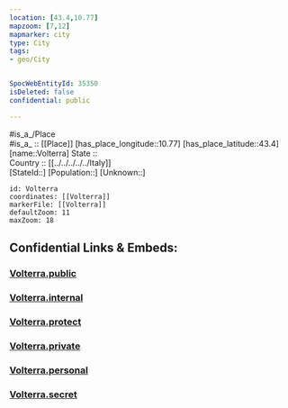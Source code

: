 ```yaml
---
location: [43.4,10.77] 
mapzoom: [7,12] 
mapmarker: city 
type: City
tags:
- geo/City


SpocWebEntityId: 35350
isDeleted: false
confidential: public

---
```

#is_a_/Place  
#is_a_ :: [[Place]] 
[has_place_longitude::10.77] 
[has_place_latitude::43.4] 
[name::Volterra] 
State ::  
Country :: [[../../../../../Italy]]  
[StateId::] 
[Population::] 
[Unknown::] 


```leaflet
id: Volterra
coordinates: [[Volterra]] 
markerFile: [[Volterra]] 
defaultZoom: 11 
maxZoom: 18
```


## Confidential Links & Embeds: 

### [Volterra.public](/_public/\Earth\Continent\Europe\Europe~South\Italy\regions~Italy\Tuscany\Pisa.Province\CityVolterra.public.md) 

### [Volterra.internal](/_internal/\Earth\Continent\Europe\Europe~South\Italy\regions~Italy\Tuscany\Pisa.Province\CityVolterra.internal.md) 

### [Volterra.protect](/_protect/\Earth\Continent\Europe\Europe~South\Italy\regions~Italy\Tuscany\Pisa.Province\CityVolterra.protect.md) 

### [Volterra.private](/_private/\Earth\Continent\Europe\Europe~South\Italy\regions~Italy\Tuscany\Pisa.Province\CityVolterra.private.md) 

### [Volterra.personal](/_personal/\Earth\Continent\Europe\Europe~South\Italy\regions~Italy\Tuscany\Pisa.Province\CityVolterra.personal.md) 

### [Volterra.secret](/_secret/\Earth\Continent\Europe\Europe~South\Italy\regions~Italy\Tuscany\Pisa.Province\CityVolterra.secret.md)

